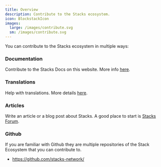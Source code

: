 ```yaml
---
title: Overview
description: Contribute to the Stacks ecosystem.
icon: BlockstackIcon
images:
  large: /images/contribute.svg
  sm: /images/contribute.svg
---
```


You can contribute to the Stacks ecosystem in multiple ways:

### Documentation

Contribute to the Stacks Docs on this website. More info [here](docs).

### Translations

Help with translations. More details [here](translations).

### Articles

Write an article or a blog post about Stacks. A good place to start is [Stacks Forum](https://forum.stacks.org).

### Github

If you are familiar with Github they are multiple repositories of the Stack Ecosystem that you can contribute to.

- https://github.com/stacks-network/
